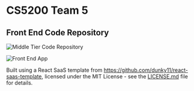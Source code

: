# CS5200 Team 5 
## Front End Code Repository

![Middle Tier Code Repository](https://github.com/yrrah/cs5200-spring2020-hartenstine "Middle Tier Code Repository")

![Front End App](https://master.d3triiqu7oxfi3.amplifyapp.com/ "Front End App")

Built using a React SaaS template from https://github.com/dunky11/react-saas-template, licensed under the MIT License - see the [LICENSE.md](https://github.com/dunky11/react-saas-template/blob/master/LICENSE) file for details.
